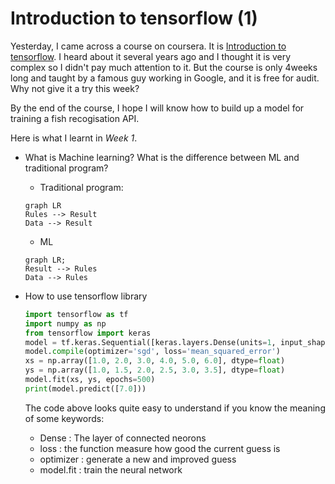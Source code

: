 # Introduction to tensorflow (1)

Yesterday, I came across a course on coursera. It is [Introduction to tensorflow](https://www.coursera.org/learn/introduction-tensorflow). I heard about it several years ago and I thought it is very complex so I didn't pay much attention to it. But the course is only 4weeks long and taught by a famous guy working in Google, and it is free for audit. Why not give it a try this week?

By the end of the course, I hope I will know how to build up a model for training a fish recogisation API.

Here is what I learnt in *Week 1*.

* What is Machine learning? What is the difference between ML and traditional program?

  * Traditional program:

  ``` mermaid
  graph LR
  Rules --> Result
  Data --> Result
  ```

  * ML

  ```mermaid
  graph LR;
  Result --> Rules
  Data --> Rules
  ```

* How to use tensorflow library

  ```python
  import tensorflow as tf
  import numpy as np
  from tensorflow import keras
  model = tf.keras.Sequential([keras.layers.Dense(units=1, input_shape=[1])])
  model.compile(optimizer='sgd', loss='mean_squared_error')
  xs = np.array([1.0, 2.0, 3.0, 4.0, 5.0, 6.0], dtype=float)
  ys = np.array([1.0, 1.5, 2.0, 2.5, 3.0, 3.5], dtype=float)
  model.fit(xs, ys, epochs=500)
  print(model.predict([7.0]))
  ```

  The code above looks quite easy to understand if you know the meaning of some keywords:

  * Dense : The layer of connected neorons
  * loss : the function measure how good the current guess is
  * optimizer : generate a new and improved guess
  * model.fit : train the neural network
